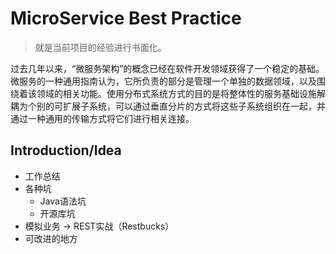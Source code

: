 # MicroService Best Practice

> 就是当前项目的经验进行书面化。

过去几年以来，“微服务架构”的概念已经在软件开发领域获得了一个稳定的基础。微服务的一种通用指南认为，它所负责的部分是管理一个单独的数据领域，以及围绕着该领域的相关功能。使用分布式系统方式的目的是将整体性的服务基础设施解耦为个别的可扩展子系统，可以通过垂直分片的方式将这些子系统组织在一起，并通过一种通用的传输方式将它们进行相关连接。

## Introduction/Idea

- 工作总结
- 各种坑
    + Java语法坑
    + 开源库坑
- 模拟业务 -> REST实战（Restbucks）
- 可改进的地方

